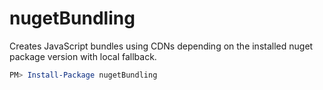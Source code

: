 nugetBundling
=============

Creates JavaScript bundles using CDNs depending on the installed nuget package version with local fallback.

```PowerShell
PM> Install-Package nugetBundling 
```
